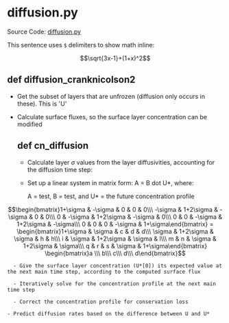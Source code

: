# diffusion.py

Source Code:
[diffusion.py](https://github.com/jeremyaemmett/VU-MALM/blob/main/diffusion.py)

This sentence uses `$` delimiters to show math inline:  
```math
\sqrt{3x-1}+(1+x)^2
```

## def diffusion_cranknicolson2

  - Get the subset of layers that are unfrozen (diffusion only occurs in these). This is 'U'

  - Calculate surface fluxes, so the surface layer concentration can be modified

    ## def cn_diffusion

      - Calculate layer $\sigma$ values from the layer diffusivities, accounting for the diffusion time step:
      
      - Set up a linear system in matrix form: A = B dot U*, where:

        A = test, B = test, and U* = the future concentration profile

$$\begin{bmatrix}1+\sigma & -\sigma & 0 & 0 & 0\\\ -\sigma & 1+2\sigma & -\sigma & 0 & 0\\\ 0 & -\sigma & 1+2\sigma & -\sigma & 0\\\ 0 & 0 & -\sigma & 1+2\sigma & -\sigma\\\ 0 & 0 & 0 & -\sigma & 1+\sigma\end{bmatrix} = \begin{bmatrix}1+\sigma & \sigma & c & d & d\\\ \sigma & 1+2\sigma & \sigma & h & h\\\ i & \sigma & 1+2\sigma & \sigma & l\\\ m & n & \sigma & 1+2\sigma & \sigma\\\ q & r & s & \sigma & 1+\sigma\end{bmatrix} \begin{bmatrix}a \\\ b\\\ c\\\ d\\\ d\end{bmatrix}$$ 

      - Give the surface layer concentration (U*[0]) its expected value at the next main time step, according to the computed surface flux
   
      - Iteratively solve for the concentration profile at the next main time step
   
      - Correct the concentration profile for conservation loss

    - Predict diffusion rates based on the difference between U and U*
   

